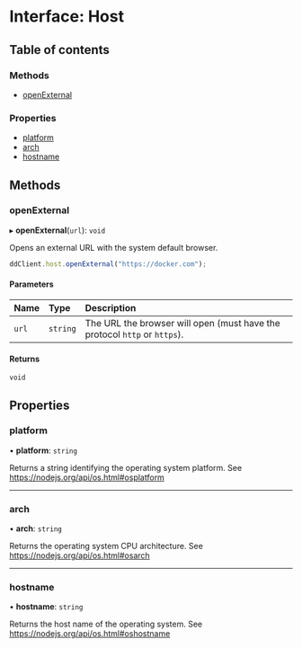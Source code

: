 # Interface: Host

## Table of contents

### Methods

- [openExternal](Host.md#openexternal)

### Properties

- [platform](Host.md#platform)
- [arch](Host.md#arch)
- [hostname](Host.md#hostname)

## Methods

### openExternal

▸ **openExternal**(`url`): `void`

Opens an external URL with the system default browser.

```typescript
ddClient.host.openExternal("https://docker.com");
```

#### Parameters

| Name | Type | Description |
| :------ | :------ | :------ |
| `url` | `string` | The URL the browser will open (must have the protocol `http` or `https`). |

#### Returns

`void`

## Properties

### platform

• **platform**: `string`

Returns a string identifying the operating system platform. See https://nodejs.org/api/os.html#osplatform

___

### arch

• **arch**: `string`

Returns the operating system CPU architecture. See https://nodejs.org/api/os.html#osarch

___

### hostname

• **hostname**: `string`

Returns the host name of the operating system. See https://nodejs.org/api/os.html#oshostname
